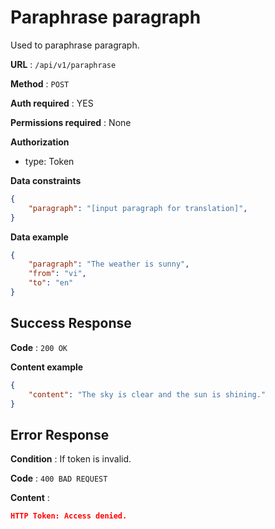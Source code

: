 # Paraphrase paragraph

Used to paraphrase paragraph.

**URL** : `/api/v1/paraphrase`

**Method** : `POST`

**Auth required** : YES

**Permissions required** : None

**Authorization**
- type: Token

**Data constraints**

```json
{
    "paragraph": "[input paragraph for translation]",
}
```

**Data example**

```json
{
    "paragraph": "The weather is sunny",
    "from": "vi",
    "to": "en"
}
```

## Success Response

**Code** : `200 OK`

**Content example**

```json
{
    "content": "The sky is clear and the sun is shining."
}
```

## Error Response

**Condition** : If token is invalid.

**Code** : `400 BAD REQUEST`

**Content** :

```json
HTTP Token: Access denied.
```